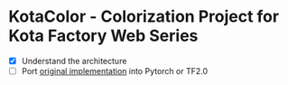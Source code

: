 # KotaColor - Colorization Project for Kota Factory Web Series

- [x] Understand the architecture
- [ ] Port [original implementation](https://github.com/richzhang/colorization) into Pytorch or TF2.0
